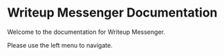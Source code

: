 # Writeup Messenger Documentation

Welcome to the documentation for Writeup Messenger.

Please use the left menu to navigate.
